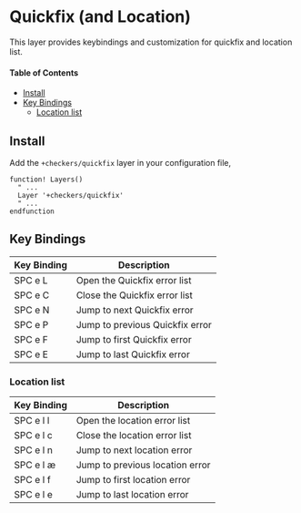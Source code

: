 # Quickfix (and Location)
This layer provides keybindings and customization for quickfix and location list.

#### Table of Contents
- [Install](#install)
- [Key Bindings](#key-bindings)
  - [Location list](#location-lise)

## Install
Add the `+checkers/quickfix` layer in your configuration file,

```viml
function! Layers()
  " ...
  Layer '+checkers/quickfix'
  " ...
endfunction
```

## Key Bindings
Key Binding | Description
----------- | -------------------------------
SPC e L     | Open the Quickfix error list
SPC e C     | Close the Quickfix error list
SPC e N     | Jump to next Quickfix error
SPC e P     | Jump to previous Quickfix error
SPC e F     | Jump to first Quickfix error
SPC e E     | Jump to last Quickfix error

### Location list
Key Binding | Description
----------- | -------------------------------
SPC e l l   | Open the location error list
SPC e l c   | Close the location error list
SPC e l n   | Jump to next location error
SPC e l æ   | Jump to previous location error
SPC e l f   | Jump to first location error
SPC e l e   | Jump to last location error
